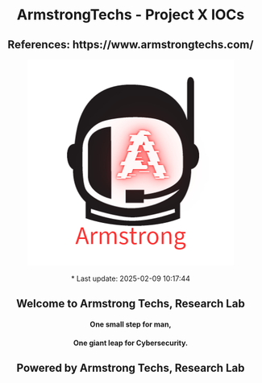 <div align="center">
<h1>ArmstrongTechs - Project X IOCs</h1>
<h2>References: https://www.armstrongtechs.com/</h2>
<p>
<img src="/images/179184149.png" alt="Project X Image">
</p>
<p>* Last update: 2025-02-09 10:17:44</p>

<h2>Welcome to Armstrong Techs, Research Lab</h2>
<h4>One small step for man,</h4>
<h4>One giant leap for Cybersecurity.</h4>
<h2>Powered by Armstrong Techs, Research Lab</h2>
</div>
